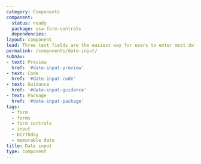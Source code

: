```yaml
---
category: Components
component:
  status: ready
  package: usa-form-controls
  dependencies:
layout: component
lead: Three text fields are the easiest way for users to enter most dates.
permalink: /components/date-input/
subnav:
- text: Preview
  href: '#date-input-preview'
- text: Code
  href: '#date-input-code'
- text: Guidance
  href: '#date-input-guidance'
- text: Package
  href: '#date-input-package'
tags:
  - form
  - forms
  - form controls
  - input
  - birthday
  - memorable date
title: Date input
type: component
---
```

